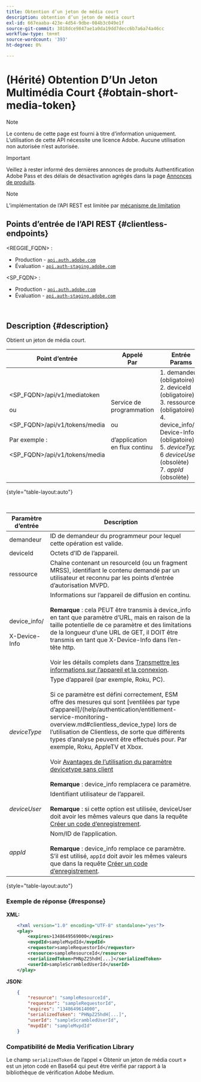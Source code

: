 ```yaml
---
title: Obtention d’un jeton de média court
description: obtention d’un jeton de média court
exl-id: 667eaaba-423e-4d54-9dbe-084b3c049e1f
source-git-commit: 3818dce9847ae1a0da19dd7decc6b7a6a74a46cc
workflow-type: tm+mt
source-wordcount: '393'
ht-degree: 0%

---
```


# (Hérité) Obtention D’Un Jeton Multimédia Court {#obtain-short-media-token}

>[!NOTE]
>
>Le contenu de cette page est fourni à titre d’information uniquement. L’utilisation de cette API nécessite une licence Adobe. Aucune utilisation non autorisée n’est autorisée.

>[!IMPORTANT]
>
> Veillez à rester informé des dernières annonces de produits Authentification Adobe Pass et des délais de désactivation agrégés dans la page [Annonces de produits](/help/authentication/product-announcements.md).

>[!NOTE]
>
> L’implémentation de l’API REST est limitée par [mécanisme de limitation](/help/authentication/integration-guide-programmers/throttling-mechanism.md)

## Points d’entrée de l’API REST {#clientless-endpoints}

&lt;REGGIE_FQDN> :

* Production - [`api.auth.adobe.com`](http://api.auth.adobe.com/)
* Évaluation - [`api.auth-staging.adobe.com`](http://api.auth-staging.adobe.com/)

&lt;SP_FQDN> :

* Production - [`api.auth.adobe.com`](http://api.auth.adobe.com/)
* Évaluation - [`api.auth-staging.adobe.com`](http://api.auth-staging.adobe.com/)

</br>

## Description {#description}

Obtient un jeton de média court.

| Point d’entrée | Appelé </br>Par | Entrée   </br>Params | HTTP </br>Méthode | Réponse | HTTP </br>Réponse |
| --- | --- | --- | --- | --- | --- |
| &lt;SP_FQDN>/api/v1/mediatoken</br></br> ou</br></br>&lt;SP_FQDN>/api/v1/tokens/media</br></br>Par exemple :</br></br>&lt;SP_FQDN>/api/v1/tokens/media | Service de programmation</br></br>ou</br></br>d’application en flux continu | 1. demandeur (obligatoire)</br>2.  deviceId (obligatoire)</br>3.  ressource (obligatoire)</br>4.  device_info/X-Device-Info (obligatoire)</br>5.  _deviceType_</br> 6  _deviceUser_ (obsolète)</br>7.  _appId_ (obsolète) | GET | XML ou JSON contenant un jeton de média codé en Base64 ou des détails d’erreur en cas d’échec. | 200 - Succès </br>403 - Aucun Succès |

{style="table-layout:auto"}

<!--
| Endpoint | Called  </br>By | Input   </br>Params | HTTP  </br>Method | Response | HTTP  </br>Response |
| --- | --- | --- | --- | --- | --- |
| `<SP_FQDN>/api/v1/mediatoken`</br></br>  or</br></br>`<SP_FQDN>/api/v1/tokens/media`</br></br>For example:</br></br>`<SP_FQDN>/api/v1/tokens/media` | Streaming App</br></br>or</br></br>Programmer Service | <ol><li>requestor (Mandatory)</l><li>deviceId (Mandatory)</li><li>resource (Mandatory)</li><li>device_info/X-Device-Info (Mandatory)</li><li>_deviceType_</li><li>_deviceUser_ (Deprecated)</li><li>_appId_ (Deprecated)</li></ol> | GET | XML or JSON containing an Base64 encoded media token or error details if unsuccessful. | 200 - Success  </br>403 - No Success |
-->

</br>

| Paramètre d’entrée | Description |
|-------------------------------------|----------------------------------------------------------------------------------------------------------------------------------------------------------------------------------------------------------------------------------------------------------------------------------------------------------------------------------------------------------------------------------------------------------------------------------------------------------------------------------------------------------------------------------------------------------------------------------------------------------------|
| demandeur | ID de demandeur du programmeur pour lequel cette opération est valide. |
| deviceId | Octets d’ID de l’appareil. |
| ressource | Chaîne contenant un resourceId (ou un fragment MRSS), identifiant le contenu demandé par un utilisateur et reconnu par les points d’entrée d’autorisation MVPD. |
| device_info/</br></br>X-Device-Info | Informations sur l’appareil de diffusion en continu.</br></br>**Remarque** : cela PEUT être transmis à device_info en tant que paramètre d’URL, mais en raison de la taille potentielle de ce paramètre et des limitations de la longueur d’une URL de GET, il DOIT être transmis en tant que X-Device-Info dans l’en-tête http. </br></br>Voir les détails complets dans [Transmettre les informations sur l’appareil et la connexion](/help/authentication/integration-guide-programmers/legacy/client-information/passing-client-information-device-connection-and-application.md). |
| _deviceType_ | Type d’appareil (par exemple, Roku, PC).</br></br>Si ce paramètre est défini correctement, ESM offre des mesures qui sont [ventilées par type d’appareil]/(help/authentication/entitlement-service-monitoring-overview.md#clientless_device_type) lors de l’utilisation de Clientless, de sorte que différents types d’analyse peuvent être effectués pour. Par exemple, Roku, AppleTV et Xbox.</br></br>Voir [Avantages de l’utilisation du paramètre devicetype sans client ](/help/authentication/integration-guide-programmers/legacy/notes-technical/benefits-of-using-the-clientless-devicetype-parameter-in-pass-metrics.md)</br></br>**Remarque** : device_info remplacera ce paramètre. |
| _deviceUser_ | Identifiant utilisateur de l’appareil.</br></br>**Remarque** : si cette option est utilisée, deviceUser doit avoir les mêmes valeurs que dans la requête [Créer un code d’enregistrement](/help/authentication/integration-guide-programmers/legacy/rest-api-v1/apis/registration-code-request.md). |
| _appId_ | Nom/ID de l’application. </br></br>**Remarque** : device_info remplace ce paramètre. S’il est utilisé, `appId` doit avoir les mêmes valeurs que dans la requête [Créer un code d’enregistrement](/help/authentication/integration-guide-programmers/legacy/rest-api-v1/apis/registration-code-request.md). |

{style="table-layout:auto"}

### Exemple de réponse {#response}

**XML:**

```XML
    <?xml version="1.0" encoding="UTF-8" standalone="yes"?>
    <play>
        <expires>1348649569000</expires>
        <mvpdId>sampleMvpdId</mvpdId>
        <requestor>sampleRequestorId</requestor>
        <resource>sampleResourceId</resource>
        <serializedToken>PHNpZ25hdH[...]</serializedToken>
        <userId>sampleScrambledUserId</userId>
    </play>
```



**JSON:**

```JSON
    {
        "resource": "sampleResourceId",
        "requestor": "sampleRequestorId",
        "expires": "1348649614000",
        "serializedToken": "PHNpZ25hdH[...]",
        "userId": "sampleScrambledUserId",
        "mvpdId": "sampleMvpdId"
    }
```



### Compatibilité de Media Verification Library

Le champ `serializedToken` de l’appel « Obtenir un jeton de média court » est un jeton codé en Base64 qui peut être vérifié par rapport à la bibliothèque de vérification Adobe Medium.
